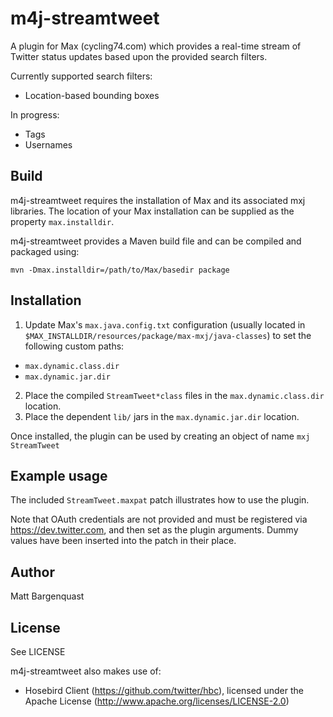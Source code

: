 **m4j-streamtweet**
===================

A plugin for Max (cycling74.com) which provides a real-time stream of Twitter status 
updates based upon the provided search filters.
 
Currently supported search filters:
 * Location-based bounding boxes
 
In progress:
 * Tags
 * Usernames

Build
-----

m4j-streamtweet requires the installation of Max and its associated mxj libraries. The location of 
your Max installation can be supplied as the property `max.installdir`.

m4j-streamtweet provides a Maven build file and can be compiled and packaged using:

`mvn -Dmax.installdir=/path/to/Max/basedir package`

Installation
------------

1. Update Max's `max.java.config.txt` configuration (usually located in 
`$MAX_INSTALLDIR/resources/package/max-mxj/java-classes`) to set the following custom paths:
 * `max.dynamic.class.dir`
 * `max.dynamic.jar.dir`

2. Place the compiled `StreamTweet*class` files in the `max.dynamic.class.dir` location.
3. Place the dependent `lib/` jars in the `max.dynamic.jar.dir` location.

Once installed, the plugin can be used by creating an object of name `mxj StreamTweet`

Example usage
-------------

The included `StreamTweet.maxpat` patch illustrates how to use the plugin.

Note that OAuth credentials are not provided and must be registered via https://dev.twitter.com, and then set as the plugin arguments.
Dummy values have been inserted into the patch in their place.

Author
------

Matt Bargenquast

License
-------

See LICENSE

m4j-streamtweet also makes use of:
 * Hosebird Client (https://github.com/twitter/hbc), licensed under the Apache License (http://www.apache.org/licenses/LICENSE-2.0)
  









